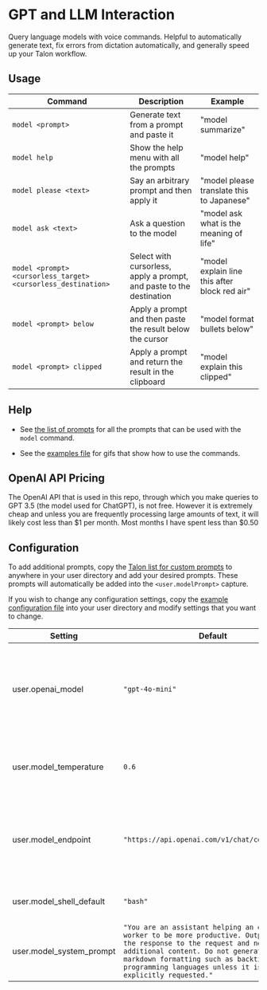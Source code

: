 # GPT and LLM Interaction

Query language models with voice commands. Helpful to automatically generate text, fix errors from dictation automatically, and generally speed up your Talon workflow.

## Usage

| Command                                                       | Description                                                          | Example                                       |
| ------------------------------------------------------------- | -------------------------------------------------------------------- | --------------------------------------------- |
| `model <prompt>`                                              | Generate text from a prompt and paste it                             | "model summarize"                             |
| `model help`                                                  | Show the help menu with all the prompts                              | "model help"                                  |
| `model please <text>`                                         | Say an arbitrary prompt and then apply it                            | "model please translate this to Japanese"     |
| `model ask <text>`                                            | Ask a question to the model                                          | "model ask what is the meaning of life"       |
| `model <prompt> <cursorless_target> <cursorless_destination>` | Select with cursorless, apply a prompt, and paste to the destination | "model explain line this after block red air" |
| `model <prompt> below`                                        | Apply a prompt and then paste the result below the cursor            | "model format bullets below"                  |
| `model <prompt> clipped`                                      | Apply a prompt and return the result in the clipboard                | "model explain this clipped"                  |

## Help

- See [the list of prompts](lists/staticPrompt.talon-list) for all the prompts that can be used with the `model` command.

- See the [examples file](../docs/usage-examples/examples.md) for gifs that show how to use the commands.

## OpenAI API Pricing

The OpenAI API that is used in this repo, through which you make queries to GPT 3.5 (the model used for ChatGPT), is not free. However it is extremely cheap and unless you are frequently processing large amounts of text, it will likely cost less than $1 per month. Most months I have spent less than $0.50

## Configuration

To add additional prompts, copy the [Talon list for custom prompts](lists/customPrompt.talon-list.example) to anywhere in your user directory and add your desired prompts. These prompts will automatically be added into the `<user.modelPrompt>` capture.

If you wish to change any configuration settings, copy the [example configuration file](../talon-ai-settings.talon.example) into your user directory and modify settings that you want to change.

| Setting                  | Default                                                                                                                                                                                                                                                            | Notes                                                                              |
| ------------------------ | ------------------------------------------------------------------------------------------------------------------------------------------------------------------------------------------------------------------------------------------------------------------ | ---------------------------------------------------------------------------------- |
| user.openai_model        | `"gpt-4o-mini"`                                                                                                                                                                                                                                                  | The model to use for the queries. NOTE: To access certain models you may need prior API use |
| user.model_temperature   | `0.6`                                                                                                                                                                                                                                                              | Higher temperatures will make the model more creative and less accurate            |
| user.model_endpoint      | `"https://api.openai.com/v1/chat/completions"`                                                                                                                                                                                                                     | Any OpenAI compatible endpoint address can be used (Azure, local llamafiles, etc)  |
| user.model_shell_default | `"bash"`                                                                                                                                                                                                                                                           | The default shell for `model shell` commands                                       |
| user.model_system_prompt | `"You are an assistant helping an office worker to be more productive. Output just the response to the request and no additional content. Do not generate any markdown formatting such as backticks for programming languages unless it is explicitly requested."` | The meta-prompt for how to respond to all prompts                                  |
